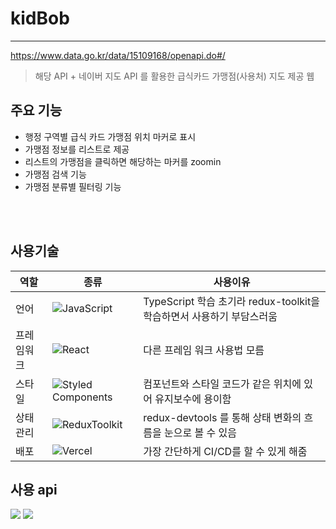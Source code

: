 # kidBob

---

https://www.data.go.kr/data/15109168/openapi.do#/

> 해당 API + 네이버 지도 API 를 활용한 급식카드 가맹점(사용처) 지도 제공 웹

## 주요 기능

- 행정 구역별 급식 카드 가맹점 위치 마커로 표시
- 가맹점 정보를 리스트로 제공
- 리스트의 가맹점을 클릭하면 해당하는 마커를 zoomin
- 가맹점 검색 기능
- 가맹점 분류별 필터링 기능

<br><br>

## 사용기술

| 역할 | 종류 | 사용이유 |
| --- | --- | -- | 
| 언어 | ![JavaScript](https://img.shields.io/badge/javascript-f7df1e?style=for-the-badge&logo=javascript&logoColor=black) | TypeScript 학습 초기라 redux-toolkit을 학습하면서 사용하기 부담스러움 |
| 프레임워크 | ![React](https://img.shields.io/badge/react-61DAFB?style=for-the-badge&logo=react&logoColor=black) | 다른 프레임 워크 사용법 모름 |
| 스타일 | ![Styled Components](https://img.shields.io/badge/styledcomponents-DB7093?style=for-the-badge&logo=styledcomponents&logoColor=white) | 컴포넌트와 스타일 코드가 같은 위치에 있어 유지보수에 용이함 |
| 상태관리 | ![ReduxToolkit](https://img.shields.io/badge/reduxToolkit-764ABC?style=for-the-badge&logo=Redux&logoColor=white) | redux-devtools 를 통해 상태 변화의 흐름을 눈으로 볼 수 있음 |
| 배포 | ![Vercel](https://img.shields.io/badge/Vercel-000000?style=for-the-badge&logo=Vercel&logoColor=white) | 가장 간단하게 CI/CD를 할 수 있게 해줌 |


## 사용 api

<img src="https://img.shields.io/badge/공공데이터-1A5EBD">
<img src="https://img.shields.io/badge/네이버지도 api-03C75A">

